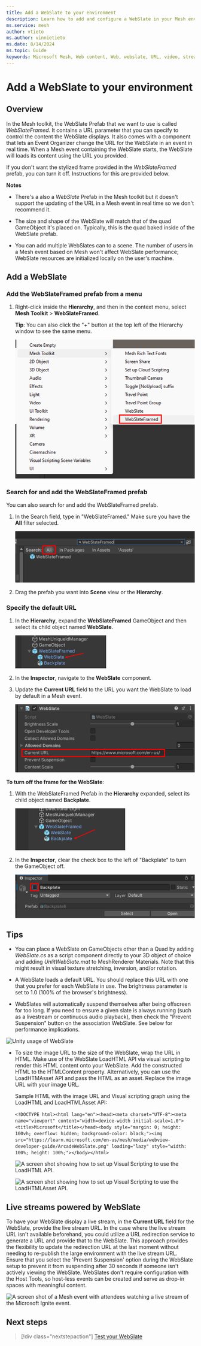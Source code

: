 ```yaml
---
title: Add a WebSlate to your environment
description: Learn how to add and configure a WebSlate in your Mesh environment.
ms.service: mesh
author: vtieto
ms.author: vinnietieto
ms.date: 8/14/2024
ms.topic: Guide
keywords: Microsoft Mesh, Web content, Web, webslate, URL, video, streaming video, whiteboard
---
```


# Add a WebSlate to your environment

## Overview

In the Mesh toolkit, the WebSlate Prefab that we want to use is called *WebSlateFramed*. It contains a URL parameter that you can specify to control the content the WebSlate displays. It also comes with a component that lets an Event Organizer change the URL for the WebSlate in an event in real time. When a Mesh event containing the WebSlate starts, the WebSlate will loads its content using the URL you provided.

If you don't want the stylized frame provided in the *WebSlateFramed* prefab, you can turn it off. Instructions for this are provided below.

**Notes**

- There's a also a *WebSlate* Prefab in the Mesh toolkit but it doesn't support the updating of the URL in a Mesh event in real time so we don't recommend it.

- The size and shape of the WebSlate will match that of the quad GameObject it's placed on. Typically, this is the quad baked inside of the WebSlate prefab.

- You can add multiple WebSlates can to a scene. The number of users in a Mesh event based on Mesh won't affect WebSlate performance; WebSlate resources are initialized locally on the user's machine.

## Add a WebSlate

### Add the WebSlateFramed prefab from a menu

1. Right-click inside the **Hierarchy**, and then in the context menu, select **Mesh Toolkit** > **WebSlateFramed**.

   **Tip**: You can also click the "+" button at the top left of the Hierarchy window to see the same menu.

   ![A screen shot of the list of results after WebSlate has been searched for.](../../../media/enhance-your-environment/web_content/013-webslateframed-in-context-menu.png)

### Search for and add the WebSlateFramed prefab

You can also search for and add the WebSlateFramed prefab.

1. In the Search field, type in "WebSlateFramed." Make sure you have the **All** filter selected.

   ![A screen shot of the list of results after WebSlate has been searched for.](../../../media/enhance-your-environment/web_content/001-webslate-search-results.png)

1. Drag the prefab you want into **Scene** view or the **Hierarchy**.

### Specify the default URL

1. In the **Hierarchy**, expand the **WebSlateFramed** GameObject and then select its child object named **WebSlate**.

   ![A screenshot of the WebSlateFramed child object named WebSlate highlighted in the Hierarchy.](../../../media/enhance-your-environment/web_content/005-webslate-child.png)

1. In the **Inspector**, navigate to the **WebSlate** component.
1. Update the **Current URL** field to the URL you want the WebSlate to load by default in a Mesh event.

   ![A screenshot of the Current URL field for the WebSlate highlighted.](../../../media/enhance-your-environment/web_content/006-current-url.png)

**To turn off the frame for the WebSlate**:
1. With the WebSlateFramed Prefab in the **Hierarchy** expanded, select its child object named **Backplate**.

   ![A screenshot of the WebSlate child object named Backplate highlighted in the Hierarchy.](../../../media/enhance-your-environment/web_content/014-backplate.png)

1. In the **Inspector**, clear the check box to the left of "Backplate" to turn the GameObject off.

   ![A screenshot of the on off switch for the Backplate GameObject.](../../../media/enhance-your-environment/web_content/015-backplate-turned-off.png)

## Tips

- You can place a WebSlate on GameObjects other than a Quad by adding *WebSlate.cs* as a script component directly to your 3D object of choice and adding *UnlitWebSlate.mat* to MeshRenderer Materials. Note that this might result in visual texture stretching, inversion, and/or rotation.

- A WebSlate loads a default URL. You should replace this URL with one that you prefer for each WebSlate in use. The brightness parameter is set to 1.0 (100% of the browser's brightness).

- WebSlates will automatically suspend themselves after being offscreen for too long. If you need to ensure a given slate is always running (such as a livestream or continuous audio playback), then check the "Prevent Suspension" button on the association WebSlate. See below for performance implications.

![Unity usage of WebSlate](../../../media/webview-developer-guide/image004.png)

- To size the image URL to the size of the WebSlate, wrap the URL in HTML. Make use of the WebSlate LoadHTML API via visual scripting to render this HTML content onto your WebSlate. Add the constructed HTML to the HTMLContent property. Alternatively, you can use the LoadHTMAsset API and pass the HTML as an asset. Replace the image URL with your image URL.

  Sample HTML with the image URL and Visual scripting graph using the LoadHTML and LoadHTMLAsset API:

  `<!DOCTYPE html><html lang="en"><head><meta charset="UTF-8"><meta name="viewport" content="width=device-width initial-scale=1.0"><title>Microsoft</title></head><body style="margin: 0; height: 100vh; overflow: hidden; background-color: black;"><img src="https://learn.microsoft.com/en-us/mesh/media/webview-developer-guide/ArcadeWebSlate.png" loading="lazy" style="width: 100%; height: 100%;"></body></html>`

  ![A screen shot showing how to set up Visual Scripting to use the LoadHTML API.](../../../media/webview-developer-guide/loadHTML-with-image.png)

  ![A screen shot showing how to set up Visual Scripting to use the LoadHTMLAsset API.](../../../media/webview-developer-guide/LoadHTMLAsset-with-image.png)

## Live streams powered by WebSlate

To have your WebSlate display a live stream, in the **Current URL** field for the WebSlate, provide the live stream URL. In the case where the live stream URL isn't available beforehand, you could utilize a URL redirection service to generate a URL and provide that to the WebSlate. This approach provides the flexibility to update the redirection URL at the last moment without needing to re-publish the large environment with the live stream URL. Ensure that you select the 'Prevent Suspension' option during the WebSlate setup to prevent it from suspending after 30 seconds if someone isn't actively viewing the WebSlate. WebSlates don't require configuration with the Host Tools, so host-less events can be created and serve as drop-in spaces with meaningful content.

![A screen shot of a Mesh event with attendees watching a live stream of the Microsoft Ignite event.](../../../media/webview-developer-guide/ignite-livestream.png)

## Next steps

> [!div class="nextstepaction"]
> [Test your WebSlate](./test-your-webslate.md)
